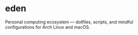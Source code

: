 # eden
Personal computing ecosystem — dotfiles, scripts, and mindful configurations for Arch Linux and macOS.
